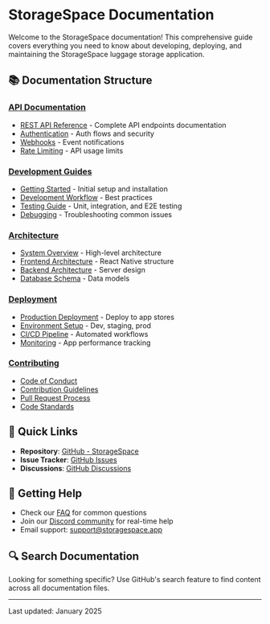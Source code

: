 # StorageSpace Documentation

Welcome to the StorageSpace documentation! This comprehensive guide covers everything you need to know about developing, deploying, and maintaining the StorageSpace luggage storage application.

## 📚 Documentation Structure

### [API Documentation](./api/)
- [REST API Reference](./api/rest-api.md) - Complete API endpoints documentation
- [Authentication](./api/authentication.md) - Auth flows and security
- [Webhooks](./api/webhooks.md) - Event notifications
- [Rate Limiting](./api/rate-limiting.md) - API usage limits

### [Development Guides](./guides/)
- [Getting Started](./guides/getting-started.md) - Initial setup and installation
- [Development Workflow](./guides/development-workflow.md) - Best practices
- [Testing Guide](./guides/testing.md) - Unit, integration, and E2E testing
- [Debugging](./guides/debugging.md) - Troubleshooting common issues

### [Architecture](./architecture/)
- [System Overview](./architecture/overview.md) - High-level architecture
- [Frontend Architecture](./architecture/frontend.md) - React Native structure
- [Backend Architecture](./architecture/backend.md) - Server design
- [Database Schema](./architecture/database.md) - Data models

### [Deployment](./deployment/)
- [Production Deployment](./deployment/production.md) - Deploy to app stores
- [Environment Setup](./deployment/environments.md) - Dev, staging, prod
- [CI/CD Pipeline](./deployment/cicd.md) - Automated workflows
- [Monitoring](./deployment/monitoring.md) - App performance tracking

### [Contributing](./contributing/)
- [Code of Conduct](./contributing/code-of-conduct.md)
- [Contribution Guidelines](./contributing/guidelines.md)
- [Pull Request Process](./contributing/pull-requests.md)
- [Code Standards](./contributing/code-standards.md)

## 🚀 Quick Links

- **Repository**: [GitHub - StorageSpace](https://github.com/PresidentAnderson/storagespace)
- **Issue Tracker**: [GitHub Issues](https://github.com/PresidentAnderson/storagespace/issues)
- **Discussions**: [GitHub Discussions](https://github.com/PresidentAnderson/storagespace/discussions)

## 📖 Getting Help

- Check our [FAQ](./guides/faq.md) for common questions
- Join our [Discord community](#) for real-time help
- Email support: support@storagespace.app

## 🔍 Search Documentation

Looking for something specific? Use GitHub's search feature to find content across all documentation files.

---

Last updated: January 2025